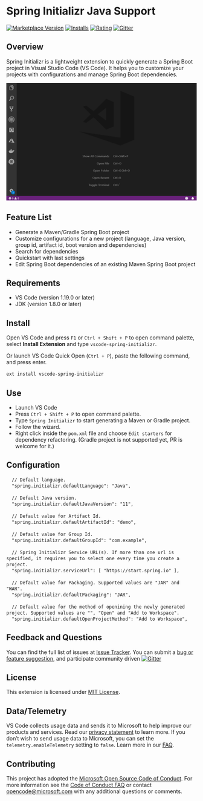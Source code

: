 
# Spring Initializr Java Support
[![Marketplace Version](https://vsmarketplacebadge.apphb.com/version-short/vscjava.vscode-spring-initializr.svg)](https://marketplace.visualstudio.com/items?itemName=vscjava.vscode-spring-initializr)
[![Installs](https://vsmarketplacebadge.apphb.com/installs-short/vscjava.vscode-spring-initializr.svg)](https://marketplace.visualstudio.com/items?itemName=vscjava.vscode-spring-initializr)
[![Rating](https://vsmarketplacebadge.apphb.com/rating-short/vscjava.vscode-spring-initializr.svg)](https://marketplace.visualstudio.com/items?itemName=vscjava.vscode-spring-initializr)
[![Gitter](https://badges.gitter.im/DevDivSpring/Lobby.svg)](https://gitter.im/DevDivSpring/Lobby)

## Overview
Spring Initializr is a lightweight extension to quickly generate a Spring Boot project in Visual Studio Code (VS Code). It helps you to customize your projects with configurations and manage Spring Boot dependencies.  

![Screenshot](https://github.com/Microsoft/vscode-spring-initializr/raw/HEAD/images/spring-initializr-vsc.gif) 

## Feature List

- Generate a Maven/Gradle Spring Boot project 
- Customize configurations for a new project (language, Java version, group id, artifact id, boot version and dependencies)
- Search for dependencies
- Quickstart with last settings
- Edit Spring Boot dependencies of an existing Maven Spring Boot project

## Requirements
- VS Code (version 1.19.0 or later)
- JDK (version 1.8.0 or later)

## Install

Open VS Code and press `F1` or `Ctrl + Shift + P` to open command palette, select **Install Extension** and type `vscode-spring-initializr`.

Or launch VS Code Quick Open (`Ctrl + P`), paste the following command, and press enter.
```bash
ext install vscode-spring-initializr
```

## Use

- Launch VS Code
- Press `Ctrl + Shift + P` to open command palette.
- Type `Spring Initializr` to start generating a Maven or Gradle project.
- Follow the wizard.
- Right click inside the `pom.xml` file and choose `Edit starters` for dependency refactoring. (Gradle project is not supported yet, PR is welcome for it.)

## Configuration
```
  // Default language.
  "spring.initializr.defaultLanguage": "Java",

  // Default Java version.
  "spring.initializr.defaultJavaVersion": "11",

  // Default value for Artifact Id.
  "spring.initializr.defaultArtifactId": "demo",

  // Default value for Group Id.
  "spring.initializr.defaultGroupId": "com.example",

  // Spring Initializr Service URL(s). If more than one url is specified, it requires you to select one every time you create a project.
  "spring.initializr.serviceUrl": [ "https://start.spring.io" ],

  // Default value for Packaging. Supported values are "JAR" and "WAR".
  "spring.initializr.defaultPackaging": "JAR",

  // Default value for the method of openining the newly generated project. Supported values are "", "Open" and "Add to Workspace".
  "spring.initializr.defaultOpenProjectMethod": "Add to Workspace",
```

## Feedback and Questions
You can find the full list of issues at [Issue Tracker](https://github.com/Microsoft/vscode-spring-initializr/issues). You can submit a [bug or feature suggestion](https://github.com/Microsoft/vscode-spring-initializr/issues/new), and participate community driven [![Gitter](https://badges.gitter.im/DevDivSpring/Lobby.svg)](https://gitter.im/DevDivSpring/Lobby?source=orgpage)

## License
This extension is licensed under [MIT License](https://github.com/Microsoft/vscode-spring-initializr/blob/HEAD/LICENSE.txt).

## Data/Telemetry
VS Code collects usage data and sends it to Microsoft to help improve our products and services. Read our [privacy statement](http://go.microsoft.com/fwlink/?LinkId=521839) to learn more. If you don’t wish to send usage data to Microsoft, you can set the `telemetry.enableTelemetry` setting to `false`. Learn more in our [FAQ](https://code.visualstudio.com/docs/supporting/faq#_how-to-disable-telemetry-reporting).

## Contributing
This project has adopted the [Microsoft Open Source Code of Conduct](https://opensource.microsoft.com/codeofconduct/). For more information see the [Code of Conduct FAQ](https://opensource.microsoft.com/codeofconduct/faq/) or contact [opencode@microsoft.com](mailto:opencode@microsoft.com) with any additional questions or comments.
